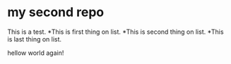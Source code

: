 # my second repo
This is a test.
*This is first thing on list.
*This is second thing on list.
*This is last thing on list.

hellow world again!
